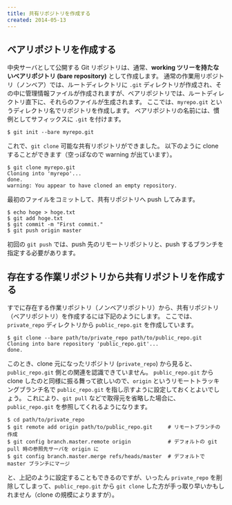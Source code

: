 ```yaml
---
title: 共有リポジトリを作成する
created: 2014-05-13
---
```


ベアリポジトリを作成する
----

中央サーバとして公開する Git リポジトリは、通常、**working ツリーを持たないベアリポジトリ (bare repository)** として作成します。
通常の作業用リポジトリ（ノンベア）では、ルートディレクトリに `.git` ディレクトリが作成され、その中に管理情報ファイルが作成されますが、ベアリポジトリでは、ルートディレクトリ直下に、それらのファイルが生成されます。
ここでは、`myrepo.git` というディレクトリ名でリポジトリを作成します。
ベアリポジトリの名前には、慣例としてサフィックスに `.git` を付けます。

~~~
$ git init --bare myrepo.git
~~~

これで、`git clone` 可能な共有リポジトリができました。
以下のように clone することができます（空っぽなので warning が出ています）。

~~~
$ git clone myrepo.git
Cloning into 'myrepo'...
done.
warning: You appear to have cloned an empty repository.
~~~

最初のファイルをコミットして、共有リポジトリへ push してみます。

```
$ echo hoge > hoge.txt
$ git add hoge.txt
$ git commit -m "First commit."
$ git push origin master
```

初回の `git push` では、push 先のリモートリポジトリと、push するブランチを指定する必要があります。


存在する作業リポジトリから共有リポジトリを作成する
----

すでに存在する作業リポジトリ（ノンベアリポジトリ）から、共有リポジトリ（ベアリポジトリ）を作成するには下記のようにします。
ここでは、`private_repo` ディレクトリから `public_repo.git` を作成しています。

~~~
$ git clone --bare path/to/private_repo path/to/public_repo.git
Cloning into bare repository 'public_repo.git'...
done.
~~~

このとき、clone 元になったリポジトリ (`private_repo`) から見ると、`public_repo.git` 側との関連を認識できていません。
`public_repo.git` から clone したのと同様に振る舞って欲しいので、`origin` というリモートトラッキングブランチ名で `public_repo.git` を指し示すように設定しておくとよいでしょう。
これにより、`git pull` などで取得元を省略した場合に、`public_repo.git` を参照してくれるようになります。

~~~
$ cd path/to/private_repo
$ git remote add origin path/to/public_repo.git     # リモートブランチの作成
$ git config branch.master.remote origin            # デフォルトの git pull 時の参照先サーバを origin に
$ git config branch.master.merge refs/heads/master  # デフォルトで master ブランチにマージ
~~~

と、上記のように設定することもできるのですが、いったん `private_repo` を削除してしまって、`public_repo.git` から `git clone` した方が手っ取り早いかもしれません（clone の規模によりますが）。

